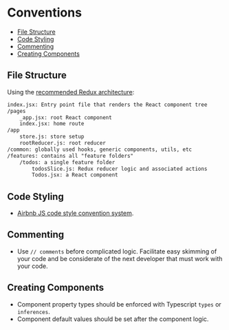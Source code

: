 # Conventions

- [File Structure](#file-structure)
- [Code Styling](#code-styling)
- [Commenting](#commenting)
- [Creating Components](#creating-components)

## File Structure

Using the [recommended Redux architecture](https://redux.js.org/faq/code-structure#what-should-my-file-structure-look-like-how-should-i-group-my-action-creators-and-reducers-in-my-project-where-should-my-selectors-go):

```txt
index.jsx: Entry point file that renders the React component tree
/pages
    _app.jsx: root React component
    index.jsx: home route
/app
    store.js: store setup
    rootReducer.js: root reducer
/common: globally used hooks, generic components, utils, etc
/features: contains all "feature folders"
    /todos: a single feature folder
        todosSlice.js: Redux reducer logic and associated actions
        Todos.jsx: a React component
```

## Code Styling

- [Airbnb JS code style convention system](https://github.com/airbnb/javascript#table-of-contents).

## Commenting

- Use `// comments` before complicated logic. Facilitate easy skimming of your code and be considerate of the next developer that must work with your code.

## Creating Components

- Component property types should be enforced with Typescript `types` or `inferences`.
- Component default values should be set after the component logic.
